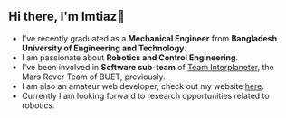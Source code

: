 ## Hi there, I'm Imtiaz👋
-  I've recently graduated as a **Mechanical Engineer** from **Bangladesh University of Engineering and Technology**.  
-  I am passionate about **Robotics and Control Engineering**.
-  I've been involved in **Software sub-team** of [Team Interplaneter](https://github.com/InterplanetarCodebase), the Mars Rover Team of BUET, previously.
-  I am also an amateur web developer, check out my website [here](https://sheriffmelamine.github.io).
-  Currently I am looking forward to research opportunities related to robotics.
<!--
**sheriffMelamine/sheriffMelamine** is a ✨ _special_ ✨ repository because its `README.md` (this file) appears on your GitHub profile.

Here are some ideas to get you started:

- 🔭 I’m currently working on ...
- 🌱 I’m currently learning ...
- 👯 I’m looking to collaborate on ...
- 🤔 I’m looking for help with ...
- 💬 Ask me about ...
- 📫 How to reach me: ...
- 😄 Pronouns: ...
- ⚡ Fun fact: ...
-->
